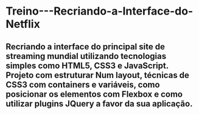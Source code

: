 # Treino---Recriando-a-Interface-do-Netflix

## Recriando a interface do principal site de streaming mundial utilizando tecnologias simples como HTML5, CSS3 e JavaScript. Projeto com estruturar Num layout, técnicas de CSS3 com containers e variáveis, como posicionar os elementos com Flexbox e como utilizar plugins JQuery a favor da sua aplicação. ##
